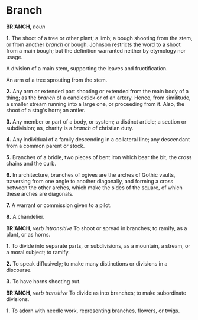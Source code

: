 # Branch

**BR'ANCH**, _noun_

**1.** The shoot of a tree or other plant; a limb; a bough shooting from the stem, or from another _branch_ or bough. Johnson restricts the word to a shoot from a main bough; but the definition warranted neither by etymology nor usage.

A division of a main stem, supporting the leaves and fructification.

An arm of a tree sprouting from the stem.

**2.** Any arm or extended part shooting or extended from the main body of a thing; as the _branch_ of a candlestick or of an artery. Hence, from similitude, a smaller stream running into a large one, or proceeding from it. Also, the shoot of a stag's horn; an antler.

**3.** Any member or part of a body, or system; a distinct article; a section or subdivision; as, charity is a _branch_ of christian duty.

**4.** Any individual of a family descending in a collateral line; any descendant from a common parent or stock.

**5.** Branches of a bridle, two pieces of bent iron which bear the bit, the cross chains and the curb.

**6.** In architecture, branches of ogives are the arches of Gothic vaults, traversing from one angle to another diagonally, and forming a cross between the other arches, which make the sides of the square, of which these arches are diagonals.

**7.** A warrant or commission given to a pilot.

**8.** A chandelier.

**BR'ANCH**, _verb intransitive_ To shoot or spread in branches; to ramify, as a plant, or as horns.

**1.** To divide into separate parts, or subdivisions, as a mountain, a stream, or a moral subject; to ramify.

**2.** To speak diffusively; to make many distinctions or divisions in a discourse.

**3.** To have horns shooting out.

**BR'ANCH**, _verb transitive_ To divide as into branches; to make subordinate divisions.

**1.** To adorn with needle work, representing branches, flowers, or twigs.